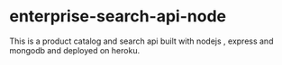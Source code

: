 # enterprise-search-api-node
This is a product catalog and search api built with nodejs , express and mongodb and deployed on heroku.
